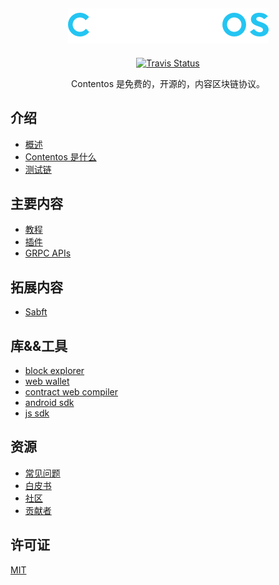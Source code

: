 <h2 align="center">
    <a href="https://contentos.io">
    <img alt="contentos" src="./_media/bigname.png">
    </a>
</h2>

<p align="center">
  <a href="https://travis-ci.org/coschain/contentos-go"><img alt="Travis Status" src="https://travis-ci.com/coschain/contentos-go.svg?branch=master"></a>
</p>

<p align="center">
    Contentos 是免费的，开源的，内容区块链协议。
</p>

## 介绍

- [概述](/zh-cn/overview)
- [Contentos 是什么](/zh-cn/about)
- [测试链](/zh-cn/testnet)

## 主要内容

- [教程](/zh-cn/tutorial/)
- [插件](/zh-cn/plugin/)
- [GRPC APIs](/zh-cn/apis.md)

## 拓展内容

- [Sabft](/zh-cn/sabft)

## 库&&工具

- [block explorer](https://github.com/coschain/block-explorer)
- [web wallet](https://github.com/coschain/cos-web-toolkit)
- [contract web compiler](https://github.com/coschain/WebAssemblyStudio)
- [android sdk](https://github.com/coschain/cos-android-sdk)
- [js sdk](https://github.com/coschain/cos-sdk-grpc-js)

## 资源

- [常见问题](/zh-cn/questions/)
- [白皮书](/zh-cn/whitepaper/)
- [社区](/zh-cn/community/)
- [贡献者](/zh-cn/contributors)


## 许可证

[MIT](LICENSE)